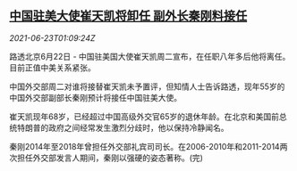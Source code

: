 <!--1624411862000-->
[中国驻美大使崔天凯将卸任 副外长秦刚料接任](https://cn.reuters.com/article/china-ambassador-cui-tiankai-0623-idCNKCS2DZ03M)
------

<div><i>2021-06-23T01:09:24Z</i></div><p>路透北京6月22日 - 中国驻美国大使崔天凯周二宣布，在任职八年多后他将离任。目前正值中美关系紧张。</p><p>中国外交部周二对谁将接替崔天凯未予置评，但知情人士告诉路透，现年55岁的中国外交部副部长秦刚预计将接任中国驻美大使。</p><p>崔天凯现年68岁，已经超过中国高级外交官65岁的退休年龄。在北京和美国前总统特朗普的政府之间经常发生激烈分歧时，他以保持冷静闻名。</p><p>秦刚2014年至2018年曾担任外交部礼宾司司长。在2006-2010年和2011-2014两次担任外交部发言人期间，秦刚以强硬的姿态著称。(完)</p>
